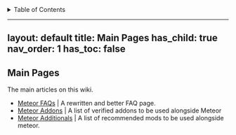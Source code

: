 <!-- START doctoc generated TOC please keep comment here to allow auto update -->
<!-- DON'T EDIT THIS SECTION, INSTEAD RE-RUN doctoc TO UPDATE -->
<details>
<summary>Table of Contents</summary>

- [Main Pages](#main-pages)

</details>
<!-- END doctoc generated TOC please keep comment here to allow auto update -->

---
layout: default
title: Main Pages
has_child: true
nav_order: 1
has_toc: false
---

## Main Pages

The main articles on this wiki.

- [Meteor FAQs](/MeteorFAQs.md) | A rewritten and better FAQ page.
- [Meteor Addons](/MeteorAddons.md) | A list of verified addons to be used alongside Meteor
- [Meteor Additionals](/MeteorAdditionals.md) | A list of recommended mods to be used alongside meteor.